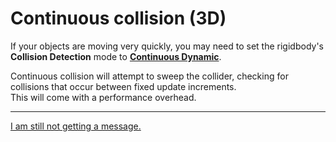 # Continuous collision (3D)
If your objects are moving very quickly, you may need to set the rigidbody's **Collision Detection** mode to [**Continuous Dynamic**](https://docs.unity3d.com/Manual/ContinuousCollisionDetection.html).  

Continuous collision will attempt to sweep the collider, checking for collisions that occur between fixed update increments.  
This will come with a performance overhead.

---

[I am still not getting a message.](8%203D%20Collider%20Warnings.md)
